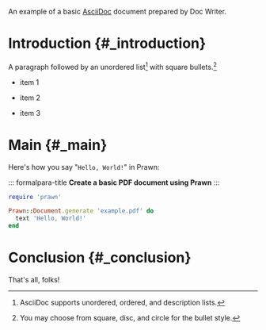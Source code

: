 An example of a basic [AsciiDoc](https://asciidoc.org) document prepared
by Doc Writer.

# Introduction {#_introduction}

A paragraph followed by an unordered list[^1] with square bullets.[^2]

-   item 1

-   item 2

-   item 3

# Main {#_main}

Here's how you say \"`Hello, World!`\" in Prawn:

::: formalpara-title
**Create a basic PDF document using Prawn**
:::

``` ruby
require 'prawn'

Prawn::Document.generate 'example.pdf' do
  text 'Hello, World!'
end
```

# Conclusion {#_conclusion}

That's all, folks!

[^1]: AsciiDoc supports unordered, ordered, and description lists.

[^2]: You may choose from square, disc, and circle for the bullet style.
